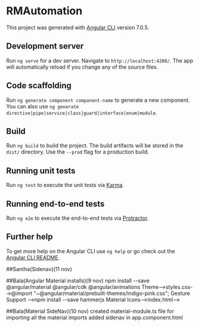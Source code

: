 # RMAutomation

This project was generated with [Angular CLI](https://github.com/angular/angular-cli) version 7.0.5.

## Development server

Run `ng serve` for a dev server. Navigate to `http://localhost:4200/`. The app will automatically reload if you change any of the source files.

## Code scaffolding

Run `ng generate component component-name` to generate a new component. You can also use `ng generate directive|pipe|service|class|guard|interface|enum|module`.

## Build

Run `ng build` to build the project. The build artifacts will be stored in the `dist/` directory. Use the `--prod` flag for a production build.

## Running unit tests

Run `ng test` to execute the unit tests via [Karma](https://karma-runner.github.io).

## Running end-to-end tests

Run `ng e2e` to execute the end-to-end tests via [Protractor](http://www.protractortest.org/).

## Further help

To get more help on the Angular CLI use `ng help` or go check out the [Angular CLI README](https://github.com/angular/angular-cli/blob/master/README.md).

##Santha(Sidenav)(11 nov)


##Bala(Angular Material installs)(9 nov)
npm install --save @angular/material @angular/cdk @angular/animations
Theme-->styles.css-->@import "~@angular/material/prebuilt-themes/indigo-pink.css";
Gesture Support -->npm install --save hammerjs
Material Icons-->index.html--><link href="https://fonts.googleapis.com/icon?family=Material+Icons" rel="stylesheet">

##Bala(Material SideNav)(10 nov)
created material-module.ts file for importing all the material imports
added sidenav in app.component.html

